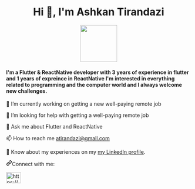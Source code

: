 <h1 align="center">Hi 👋, I'm Ashkan Tirandazi</h1>


<div id="header" align="center">
  <img src="https://media.giphy.com/media/M9gbBd9nbDrOTu1Mqx/giphy.gif" width="100"/>
</div>

<h4 align="left" >I'm a Flutter & ReactNative developer with 3 years of experience in flutter and 1 years of expreince in ReactNative I'm interested in everything related to programming and the computer world and I always welcome new challenges.</h4>




🔭 I’m currently working on getting a new well-paying remote job


🤝 I’m looking for help with getting a well-paying remote job


💬 Ask me about Flutter and ReactNative



📫 How to reach me atirandazi@gmail.com



📄 Know about my experiences on my <a href="https://www.linkedin.com/in/ashkan-tirandazi-79317b156/" rel="nofollow">my LinkedIn profile</a>.

<a id="user-content-connect-with-me" class="anchor" aria-hidden="true" href="#connect-with-me"><svg class="octicon octicon-link" viewBox="0 0 16 16" version="1.1" width="16" height="16" aria-hidden="true"><path fill-rule="evenodd" d="M7.775 3.275a.75.75 0 001.06 1.06l1.25-1.25a2 2 0 112.83 2.83l-2.5 2.5a2 2 0 01-2.83 0 .75.75 0 00-1.06 1.06 3.5 3.5 0 004.95 0l2.5-2.5a3.5 3.5 0 00-4.95-4.95l-1.25 1.25zm-4.69 9.64a2 2 0 010-2.83l2.5-2.5a2 2 0 012.83 0 .75.75 0 001.06-1.06 3.5 3.5 0 00-4.95 0l-2.5 2.5a3.5 3.5 0 004.95 4.95l1.25-1.25a.75.75 0 00-1.06-1.06l-1.25 1.25a2 2 0 01-2.83 0z"></path></svg></a>Connect with me:


<a href="https://www.linkedin.com/in/ashkan-tirandazi-79317b156/" rel="nofollow"><img src="https://raw.githubusercontent.com/rahuldkjain/github-profile-readme-generator/master/src/images/icons/Social/linked-in-alt.svg" alt="https://www.linkedin.com/in/ashkan-tirandazi-79317b156/" style="max-width: 100%;" width="40" height="30" align="middle"></a>
